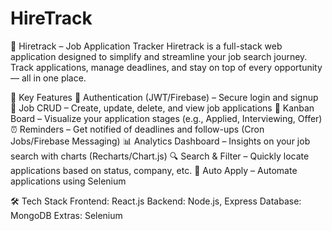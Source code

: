 # HireTrack
📌 Hiretrack – Job Application Tracker Hiretrack is a full-stack web application designed to simplify and streamline your job search journey. Track applications, manage deadlines, and stay on top of every opportunity — all in one place.

🚀 Key Features
🔐 Authentication (JWT/Firebase) – Secure login and signup
📄 Job CRUD – Create, update, delete, and view job applications
🎯 Kanban Board – Visualize your application stages (e.g., Applied, Interviewing, Offer)
⏰ Reminders – Get notified of deadlines and follow-ups (Cron Jobs/Firebase Messaging)
📊 Analytics Dashboard – Insights on your job search with charts (Recharts/Chart.js)
🔍 Search & Filter – Quickly locate applications based on status, company, etc.
🤖 Auto Apply – Automate applications using Selenium

🛠️ Tech Stack
Frontend: React.js
Backend: Node.js, Express
Database: MongoDB
Extras: Selenium


